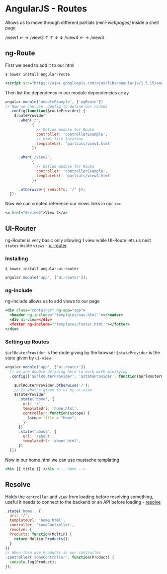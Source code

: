 # AngularJS - Routes
Allows us to move through different partials *(mini-webpages)* inside a shell page

  /view1 ← → /view2
     ↑          ↑
     ↓          ↓
  /view4 ← → /view3


## ng-Route
First we need to add it to our html

```
$ bower install angular-route
```
```xml
<script src="https://ajax.googleapis.com/ajax/libs/angularjs/1.3.15/angular-route.min.js"></script>
```
Then list the dependency in our module dependencies array

```js
angular.module('moduleExample', ['ngRoute'])
// Now we can use .config to define our routes
  .config(function($routeProvider) {
    $routeProvider
      .when('/',
            {
              // Define module for Route
              controller: 'controllerExample',
              // html file location
              templateUrl: 'partials/view1.html'
            })

      .when('/view2',
            {
              // Define module for Route
              controller: 'controllerExample',
              templateUrl: 'partials/view2.html'
            })

      .otherwise({ redictTo: '/' });
  });
```
Now we can created reference our views links in our `<a>`

```xml
<a href="#/view2">View 2</a>
```

## UI-Router

ng-Router is very basic only allowing 1 view while UI-Route lets us nest `states` inside `views` -
[ui-router](https://github.com/angular-ui/ui-router)

### Installing

```
$ bower install angular-ui-router
```
```js
angular.module('app', ['ui-router']);
```

### ng-include
ng-include allows us to add views to our page

```xml
<div class="container" ng-app="app">
  <header ng-include="'templates/nav.html'"></header>
  <div ui-view></div>
  <fotter ng-include="'templates/footer.html'"></fotter>
</div>
```

### Setting up Routes
`$urlRouterProvider` is the route giving by the browser `$stateProvider` is the state given by `ui-view`

```js
angular.module('app', ['ui.router'])
  // we are double defining here to work with minifying
  .config(['$urlRouterProvider', '$stateProvider', function($urlRouterProvider, $stateProvider) {

    $urlRouterProvider.otherwise('/');
    // Is what's given to us by ui-view
    $stateProvider
      .state('home', {
        url: '/',
        templateUrl: 'home.html',
        controller: function($scope) {
          $scope.title = "Home";
        }
      })
      .state('about', {
        url: '/about',
        templateUrl: 'about.html',
      })
  }])
```

Now in our home.html we can use mustache templating
```xml
<h1> {{ title }} </h1> <!-- Home -->
```

## Resolve
Holds the `controller` and `view` from loading before resolving something, useful it needs to connect to the backend or an API before loading - [resolve](https://github.com/angular-ui/ui-router/wiki#resolve)

```js
.state('home', {
  url: '/',
  templateUrl: 'home.html',
  controller: 'someController',
  resolve: {
  Products: function(Moltin) {
    return Moltin.Products();
  }
})
// When then use Products in our controller
.controller('someController', function(Product) {
  console.log(Product);
});
```
